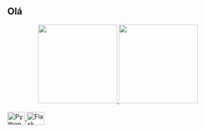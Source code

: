 ## Olá
<div align="center">
  <a href="https://github.com/lucasmetello/lucasmetello">
  <img height="180em" src="https://github-readme-stats.vercel.app/api?username=lucasmetello&show_icons=true&theme=gotham&include_all_commits=true&count_private=true"/>
  <img height="180em" src="https://github-readme-stats.vercel.app/api/top-langs/?username=lucasmetello&layout=compact&langs_count=7&theme=gotham"/>
</div>
<div style="display: inline_block"><br>
  <img align="center" alt="Python" height="30" width="40" src="">
  <img align="center" alt="Flask" height="30" width="40" src="">
</div>
  
  ##
 
<div> 
  
 
</div>
